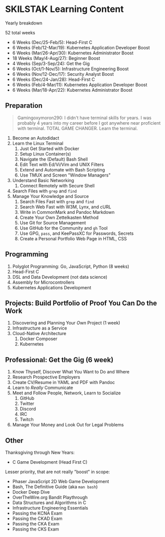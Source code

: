# SKILSTAK Learning Content

Yearly breakdown

52 total weeks

* 6  Weeks (Dec/25-Feb/5):  Head-First C
* 6  Weeks (Feb/12-Mar/19): Kubernetes Application Developer Boost
* 6  Weeks (Mar/26-Apr/30): Kubernetes Administrator Boost
* 18 Weeks (May/4-Aug/27):  Beginner Boost 
* 4  Weeks (Sep/3-Sep/24):  Get the Gig 
* 6  Weeks (Oct/1-Nov/5):   Infrastructure Engineering Boost
* 6  Weeks (Nov/12-Dec/17): Security Analyst Boost
* 6  Weeks (Dec/24-Jan/28): Head-First C
* 6  Weeks (Feb/4-Mar/11):  Kubernetes Application Developer Boost
* 6  Weeks (Mar/18-Apr/22): Kubernetes Administrator Boost

## Preparation

> Gamingoxymoron290: I didn't have terminal skills for years. I was
> probably 4 years into my career before I got anywhere near proficient
> with terminal. TOTAL GAME CHANGER. Learn the terminal.

1. Become an Autodidact
1. Learn the Linux Terminal
   1. Just Get Started with Docker
   1. Setup Linux Container(s)
   1. Navigate the (Default) Bash Shell
   1. Edit Text with Ed/Vi/Vim and UNIX Filters
   1. Extend and Automate with Bash Scripting
   1. Use TMUX and Screen "Window Managers"
1. Understand Basic Networking
   1. Connect Remotely with Secure Shell
1. Search Files with `grep` and `find`
1. Manage Your Knowledge and Source
   1. Search Files Fast with `grep` and `find`
   1. Search Web Fast with W3M, Lynx, and cURL
   1. Write in CommonMark and Pandoc Markdown
   1. Create Your Own Zettelkasten Method
   1. Use Git for Source Management
   1. Use GitHub for the Community and `gh` Tool
   1. Use GPG, `pass`, and KeePassXC for Passwords, Secrets
   1. Create a Personal Portfolio Web Page in HTML, CSS

## Programming

1. Polyglot Programming: Go, JavaScript, Python (8 weeks)
1. Head-First C
1. DSL and Data Development (not data science)
1. Assembly for Microcontrollers
1. Kubernetes Applications Development

## Projects: Build Portfolio of Proof You Can Do the Work

1. Discovering and Planning Your *Own* Project (1 week)
1. Infrastructure as a Service
1. Cloud-Native Architecture
   1. Docker Composer 
   1. Kubernetes

## Professional: Get the Gig (6 week)

1. Know Thyself, Discover What You Want to Do and Where
1. Research Prospective Employers
1. Create CV/Resume in YAML and PDF with Pandoc
1. Learn to *Really* Communicate
1. Meet and Follow People, Network, Learn to Socialize
   1. GitHub
   1. Twitter
   1. Discord
   1. IRC
   1. Twitch
1. Manage Your Money and Look Out for Legal Problems

## Other

Thanksgiving through New Years:

* C Game Development (Head First C)

Lesser priority, that are not really "boost" in scope:

* Phaser JavaScript 2D Web Game Development
* Bash, The Definitive Guide (aka `man bash`)
* Docker Deep Dive
* OverTheWire.org Bandit Playthrough
* Data Structures and Algorithms in C
* Infrastructure Engineering Essentials
* Passing the KCNA Exam
* Passing the CKAD Exam
* Passing the CKA Exam
* Passing the CKS Exam

